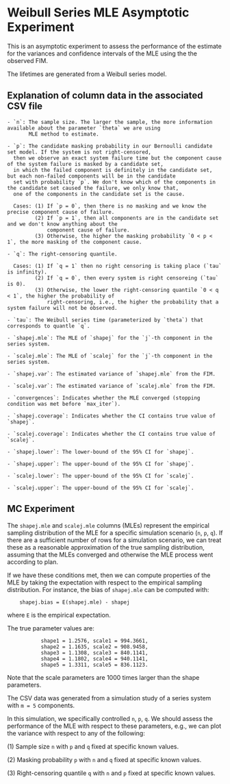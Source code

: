 # Weibull Series MLE Asymptotic Experiment

This is an asymptotic experiment to assess the performance of the estimate for the variances and confidence
intervals of the MLE using the the observed FIM.

The lifetimes are generated from a Weibull series model.

## Explanation of column data in the associated CSV file

    - `n`: The sample size. The larger the sample, the more information available about the parameter `theta` we are using
           MLE method to estimate.

    - `p`: The candidate masking probability in our Bernoulli candidate set model. If the system is not right-censored,
      then we observe an exact system failure time but the component cause of the system failure is masked by a candidate set,
      in which the failed component is definitely in the candidate set, but each non-failed components will be in the candidate
      set with probability `p`. We don't know which of the components in the candidate set caused the failure, we only know that,
      one of the components in the candidate set is the cause.

      Cases: (1) If `p = 0`, then there is no masking and we know the precise component cause of failure.
             (2) If `p = 1`, then all components are in the candidate set and we don't know anything about the
                 component cause of failure.
             (3) Otherwise, the higher the masking probability `0 < p < 1`, the more masking of the component cause.

    - `q`: The right-censoring quantile.
    
      Cases: (1) If `q = 1` then no right censoring is taking place (`tau` is infinity).
             (2) If `q = 0`, then every system is right censoreing (`tau` is 0).
             (3) Otherwise, the lower the right-censoring quantile `0 < q < 1`, the higher the probability of
                 right-censoring, i.e., the higher the probability that a system failure will not be observed.

    - `tau`: The Weibull series time (parameterized by `theta`) that corresponds to quantle `q`.

    - `shapej.mle`: The MLE of `shapej` for the `j`-th component in the series system.

    - `scalej.mle`: The MLE of `scalej` for the `j`-th component in the series system.

    - `shapej.var`: The estimated variance of `shapej.mle` from the FIM.

    - `scalej.var`: The estimated variance of `scalej.mle` from the FIM.

    - `convergences`: Indicates whether the MLE converged (stopping condition was met before `max_iter`).

    - `shapej.coverage`: Indicates whether the CI contains true value of `shapej`.

    - `scalej.coverage`: Indicates whether the CI contains true value of `scalej`.

    - `shapej.lower`: The lower-bound of the 95% CI for `shapej`.

    - `shapej.upper`: The upper-bound of the 95% CI for `shapej`.

    - `scalej.lower`: The upper-bound of the 95% CI for `scalej`.

    - `scalej.upper`: The upper-bound of the 95% CI for `scalej`.

## MC Experiment

The `shapej.mle` and `scalej.mle` columns (MLEs) represent the empirical sampling distribution of the MLE
for a specific simulation scenario (`n`, `p`, `q`). If there are a sufficient number of rows for a
simulation scenario, we can treat these as a reasonable approximation of the true sampling distribution,
assuming that the MLEs converged and otherwise the MLE process went according to plan.

If we have these conditions met, then we can compute properties of the MLE by taking the expectation with
respect to the empirical sampling distribution. For instance, the bias of `shapej.mle` can be computed with:
```
    shapej.bias = E(shapej.mle) - shapej
```
where `E` is the empirical expectation.


The true parameter values are:
```
           shape1 = 1.2576, scale1 = 994.3661,
           shape2 = 1.1635, scale2 = 908.9458,
           shape3 = 1.1308, scale3 = 840.1141,
           shape4 = 1.1802, scale4 = 940.1141,
           shape5 = 1.3311, scale5 = 836.1123.
```
Note that the scale parameters are 1000 times larger than the shape parameters.

The CSV data was generated from a simulation study of a series system with `m = 5` components.

In this simulation, we specifically controlled `n`, `p`, `q`. We should assess the
performance of the MLE with respect to these parameters, e.g., we can plot the variance
with respect to any of the following:

(1) Sample size `n` with `p` and `q` fixed at specific known values.

(2) Masking probability `p` with `n` and `q` fixed at specific known values.

(3) Right-censoring quantile `q` with `n` and `p` fixed at specific known values.
